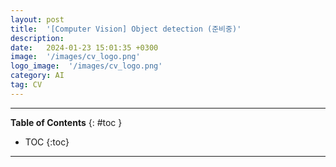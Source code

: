 ```yaml
---
layout: post
title:  '[Computer Vision] Object detection (준비중)'
description: 
date:   2024-01-23 15:01:35 +0300
image:  '/images/cv_logo.png'
logo_image:  '/images/cv_logo.png'
category: AI
tag: CV
---
```

---

**Table of Contents**
{: #toc }
*  TOC
{:toc}

---
